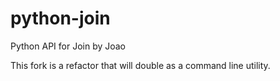 # python-join
Python API for Join by Joao

This fork is a refactor that will double as a command line utility.